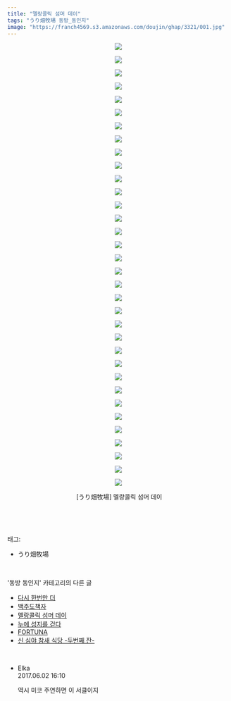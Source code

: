 ```yaml
---
title: "멜랑콜릭 섬머 데이"
tags: "うり畑牧場 동방_동인지"
image: "https://franch4569.s3.amazonaws.com/doujin/ghap/3321/001.jpg"
---
```

<div class="article">
<p style="text-align: center; clear: none; float: none;"><img src="{{ site.imgserver2 }}/ghap/3321/001.jpg"/></p>
<p style="text-align: center; clear: none; float: none;"><img src="{{ site.imgserver2 }}/ghap/3321/002.jpg"/></p>
<p style="text-align: center; clear: none; float: none;"><img src="{{ site.imgserver2 }}/ghap/3321/003.jpg"/></p>
<p style="text-align: center; clear: none; float: none;"><img src="{{ site.imgserver2 }}/ghap/3321/004.jpg"/></p>
<p style="text-align: center; clear: none; float: none;"><img src="{{ site.imgserver2 }}/ghap/3321/005.jpg"/></p>
<p style="text-align: center; clear: none; float: none;"><img src="{{ site.imgserver2 }}/ghap/3321/006.jpg"/></p>
<p style="text-align: center; clear: none; float: none;"><img src="{{ site.imgserver2 }}/ghap/3321/007.jpg"/></p>
<p style="text-align: center; clear: none; float: none;"><img src="{{ site.imgserver2 }}/ghap/3321/008.jpg"/></p>
<p style="text-align: center; clear: none; float: none;"><img src="{{ site.imgserver2 }}/ghap/3321/009.jpg"/></p>
<p style="text-align: center; clear: none; float: none;"><img src="{{ site.imgserver2 }}/ghap/3321/010.jpg"/></p>
<p style="text-align: center; clear: none; float: none;"><img src="{{ site.imgserver2 }}/ghap/3321/011.jpg"/></p>
<p style="text-align: center; clear: none; float: none;"><img src="{{ site.imgserver2 }}/ghap/3321/012.jpg"/></p>
<p style="text-align: center; clear: none; float: none;"><img src="{{ site.imgserver2 }}/ghap/3321/013.jpg"/></p>
<p style="text-align: center; clear: none; float: none;"><img src="{{ site.imgserver2 }}/ghap/3321/014.jpg"/></p>
<p style="text-align: center; clear: none; float: none;"><img src="{{ site.imgserver2 }}/ghap/3321/015.jpg"/></p>
<p style="text-align: center; clear: none; float: none;"><img src="{{ site.imgserver2 }}/ghap/3321/016.jpg"/></p>
<p style="text-align: center; clear: none; float: none;"><img src="{{ site.imgserver2 }}/ghap/3321/017.jpg"/></p>
<p style="text-align: center; clear: none; float: none;"><img src="{{ site.imgserver2 }}/ghap/3321/018.jpg"/></p>
<p style="text-align: center; clear: none; float: none;"><img src="{{ site.imgserver2 }}/ghap/3321/019.jpg"/></p>
<p style="text-align: center; clear: none; float: none;"><img src="{{ site.imgserver2 }}/ghap/3321/020.jpg"/></p>
<p style="text-align: center; clear: none; float: none;"><img src="{{ site.imgserver2 }}/ghap/3321/021.jpg"/></p>
<p style="text-align: center; clear: none; float: none;"><img src="{{ site.imgserver2 }}/ghap/3321/022.jpg"/></p>
<p style="text-align: center; clear: none; float: none;"><img src="{{ site.imgserver2 }}/ghap/3321/023.jpg"/></p>
<p style="text-align: center; clear: none; float: none;"><img src="{{ site.imgserver2 }}/ghap/3321/024.jpg"/></p>
<p style="text-align: center; clear: none; float: none;"><img src="{{ site.imgserver2 }}/ghap/3321/025.jpg"/></p>
<p style="text-align: center; clear: none; float: none;"><img src="{{ site.imgserver2 }}/ghap/3321/026.jpg"/></p>
<p style="text-align: center; clear: none; float: none;"><img src="{{ site.imgserver2 }}/ghap/3321/027.jpg"/></p>
<p style="text-align: center; clear: none; float: none;"><img src="{{ site.imgserver2 }}/ghap/3321/028.jpg"/></p>
<p style="text-align: center; clear: none; float: none;"><img src="{{ site.imgserver2 }}/ghap/3321/029.jpg"/></p>
<p style="text-align: center; clear: none; float: none;"><img src="{{ site.imgserver2 }}/ghap/3321/030.jpg"/></p>
<p style="text-align: center; clear: none; float: none;"><img src="{{ site.imgserver2 }}/ghap/3321/031.jpg"/></p>
<p style="text-align: center; clear: none; float: none;"><img src="{{ site.imgserver2 }}/ghap/3321/032.jpg"/></p>
<p style="text-align: center; clear: none; float: none;"><img src="{{ site.imgserver2 }}/ghap/3321/033.jpg"/></p>
<p style="text-align: center; clear: none; float: none;"><img src="{{ site.imgserver2 }}/ghap/3321/034.jpg"/></p>
<p style="text-align: center; clear: none; float: none;"> [うり畑牧場] 멜랑콜릭 섬머 데이</p>
<p><br/></p>
</div><br/>
<div class="tagTrail">
<p>태그: </p>
<ul>
<li>うり畑牧場</li>
</ul>
</div><br/>
<div class="another">
<p>'동방 동인지' 카테고리의 다른 글</p>
<ul>
<li><a href="/ghap_3323">다시 한번만 더</a></li>
<li><a href="/ghap_3322">백주도책자</a></li>
<li><a href="/ghap_3321">멜랑콜릭 섬머 데이</a></li>
<li><a href="/ghap_3320">누에 성지를 걷다</a></li>
<li><a href="/ghap_3319">FORTUNA</a></li>
<li><a href="/ghap_3314">신 심야 참새 식당 -두번째 잔-</a></li>
</ul>
</div><br/>
<div class="cb_module cb_fluid">
<div class="cb_wrt cb_profile">
<div class="comment">
<ul>
<li class="cb_thumb_off" id="comment15004369">
<div class="cb_comment_area">
<div class="cb_info_area">
<div class="cb_section">
<span class="cb_nick_name">Elka</span>
</div>
<div class="cb_section">
<span class="cb_date">2017.06.02 16:10 </span>
</div>
</div>
<div class="cb_dsc_comment">
<p class="cb_dsc">
											역시 미코 주연하면 이 서클이지
										</p>
</div>
</div></li>
</ul>
</div>
</div><!-- commentList close -->
</div><br/>
